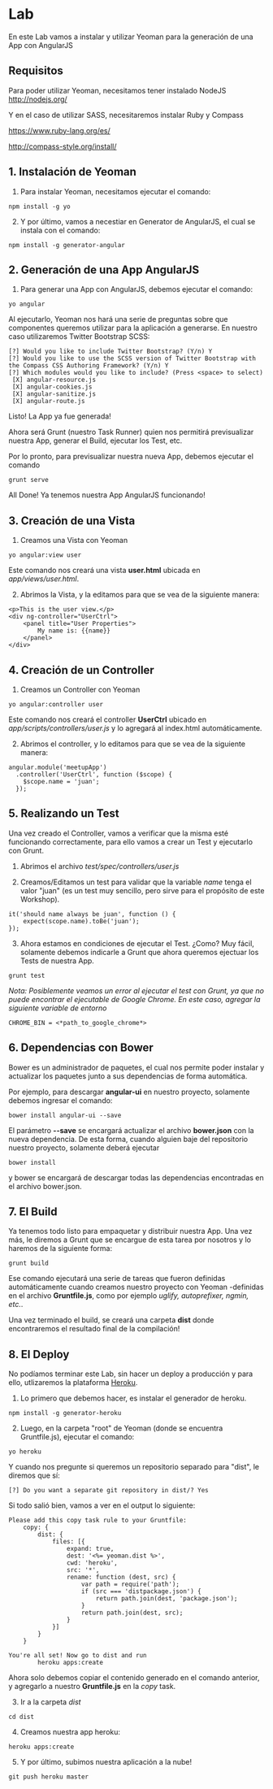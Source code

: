 # Lab
En este Lab vamos a instalar y utilizar Yeoman para la generación de una App con AngularJS

## Requisitos
Para poder utilizar Yeoman, necesitamos tener instalado NodeJS http://nodejs.org/

Y en el caso de utilizar SASS, necesitaremos instalar Ruby y Compass

https://www.ruby-lang.org/es/

http://compass-style.org/install/

## 1. Instalación de Yeoman
1. Para instalar Yeoman, necesitamos ejecutar el comando:

```
npm install -g yo
```

2. Y por último, vamos a necestiar en Generator de AngularJS, el cual se instala con el comando:

```
npm install -g generator-angular
```

## 2. Generación de una App AngularJS
1. Para generar una App con AngularJS, debemos ejecutar el comando:

```
yo angular
```

Al ejecutarlo, Yeoman nos hará una serie de preguntas sobre que componentes queremos utilizar para la aplicación a generarse. En nuestro caso utilizaremos Twitter Bootstrap SCSS:

```
[?] Would you like to include Twitter Bootstrap? (Y/n) Y
[?] Would you like to use the SCSS version of Twitter Bootstrap with the Compass CSS Authoring Framework? (Y/n) Y
[?] Which modules would you like to include? (Press <space> to select)
 [X] angular-resource.js
 [X] angular-cookies.js
 [X] angular-sanitize.js
 [X] angular-route.js
```

Listo! La App ya fue generada! 

Ahora será Grunt (nuestro Task Runner) quien nos permitirá previsualizar nuestra App, generar el Build, ejecutar los Test, etc.

Por lo pronto, para previsualizar nuestra nueva App, debemos ejecutar el comando

```
grunt serve
```

All Done! Ya tenemos nuestra App AngularJS funcionando!

## 3. Creación de una Vista

1. Creamos una Vista con Yeoman

```
yo angular:view user
```

Este comando nos creará una vista **user.html** ubicada en *app/views/user.html*.

2. Abrimos la Vista, y la editamos para que se vea de la siguiente manera:

```
<p>This is the user view.</p>
<div ng-controller="UserCtrl">
	<panel title="User Properties">
		My name is: {{name}}
	</panel>
</div>
```

## 4. Creación de un Controller

1. Creamos un Controller con Yeoman
```
yo angular:controller user
```
Este comando nos creará el controller **UserCtrl** ubicado en *app/scripts/controllers/user.js* y lo agregará al index.html automáticamente.

2. Abrimos el controller, y lo editamos para que se vea de la siguiente manera:

```
angular.module('meetupApp')
  .controller('UserCtrl', function ($scope) {
    $scope.name = 'juan';
  });
```

## 5. Realizando un Test

Una vez creado el Controller, vamos a verificar que la misma esté funcionando correctamente, para ello vamos a crear un Test y ejecutarlo con Grunt.

1. Abrimos el archivo *test/spec/controllers/user.js*

2. Creamos/Editamos un test para validar que la variable *name* tenga el valor "juan" (es un test muy sencillo, pero sirve para el propósito de este Workshop).

```
it('should name always be juan', function () {
	expect(scope.name).toBe('juan');
});
```

3. Ahora estamos en condiciones de ejecutar el Test. ¿Como? Muy fácil, solamente debemos indicarle a Grunt que ahora queremos ejectuar los Tests de nuestra App.

```
grunt test
```

*Nota: Posiblemente veamos un error al ejecutar el test con Grunt, ya que no puede encontrar el ejecutable de Google Chrome. En este caso, agregar la siguiente variable de entorno*

```
CHROME_BIN = <*path_to_google_chrome*>
```

## 6. Dependencias con Bower

Bower es un administrador de paquetes, el cual nos permite poder instalar y actualizar los paquetes junto a sus dependencias de forma automática.

Por ejemplo, para descargar **angular-ui** en nuestro proyecto, solamente debemos ingresar el comando:

```
bower install angular-ui --save
```

El parámetro **--save** se encargará actualizar el archivo **bower.json** con la nueva dependencia. De esta forma, cuando alguien baje del repositorio nuestro proyecto, solamente deberá ejecutar

```
bower install
```

y bower se encargará de descargar todas las dependencias encontradas en el archivo bower.json.

## 7. El Build

Ya tenemos todo listo para empaquetar y distribuir nuestra App. Una vez más, le diremos a Grunt que se encargue de esta tarea por nosotros y lo haremos de la siguiente forma:

```
grunt build
```

Ese comando ejecutará una serie de tareas que fueron definidas automáticamente cuando creamos nuestro proyecto con Yeoman -definidas en el archivo **Gruntfile.js**, como por ejemplo *uglify, autoprefixer, ngmin, etc.*.

Una vez terminado el build, se creará una carpeta **dist** donde encontraremos el resultado final de la compilación!

## 8. El Deploy
No podíamos terminar este Lab, sin hacer un deploy a producción y para ello, utlizaremos la plataforma [Heroku](https://www.heroku.com/).

1. Lo primero que debemos hacer, es instalar el generador de heroku.

```
npm install -g generator-heroku
```

2. Luego, en la carpeta "root" de Yeoman (donde se encuentra Gruntfile.js), ejecutar el comando:

```
yo heroku
```

Y cuando nos pregunte si queremos un repositorio separado para "dist", le diremos que sí:

```
[?] Do you want a separate git repository in dist/? Yes
```

Si todo salió bien, vamos a ver en el output lo siguiente:

```
Please add this copy task rule to your Gruntfile:
    copy: {
        dist: {
            files: [{
                expand: true,
                dest: '<%= yeoman.dist %>',
                cwd: 'heroku',
                src: '*',
                rename: function (dest, src) {
                    var path = require('path');
                    if (src === 'distpackage.json') {
                        return path.join(dest, 'package.json');
                    }
                    return path.join(dest, src);
                }
            }]
        }
    }

You're all set! Now go to dist and run
        heroku apps:create
```

Ahora solo debemos copiar el contenido generado en el comando anterior, y agregarlo a nuestro **Gruntfile.js** en la *copy* task.

3. Ir a la carpeta *dist*

```
cd dist
```

4. Creamos nuestra app heroku:

```
heroku apps:create
```

5. Y por último, subimos nuestra aplicación a la nube!

```
git push heroku master
```